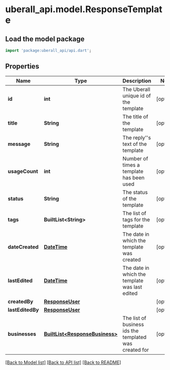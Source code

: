 # uberall_api.model.ResponseTemplate

## Load the model package
```dart
import 'package:uberall_api/api.dart';
```

## Properties
Name | Type | Description | Notes
------------ | ------------- | ------------- | -------------
**id** | **int** | The Uberall unique id of the template | [optional] 
**title** | **String** | The title of the template | [optional] 
**message** | **String** | The reply''s text of the template | [optional] 
**usageCount** | **int** | Number of times a template has been used | [optional] 
**status** | **String** | The status of the template | [optional] 
**tags** | **BuiltList&lt;String&gt;** | The list of tags for the template | [optional] 
**dateCreated** | [**DateTime**](DateTime.md) | The date in which the template was created | [optional] 
**lastEdited** | [**DateTime**](DateTime.md) | The date in which the template was last edited | [optional] 
**createdBy** | [**ResponseUser**](ResponseUser.md) |  | [optional] 
**lastEditedBy** | [**ResponseUser**](ResponseUser.md) |  | [optional] 
**businesses** | [**BuiltList&lt;ResponseBusiness&gt;**](ResponseBusiness.md) | The list of business ids the templated was created for | [optional] 

[[Back to Model list]](../README.md#documentation-for-models) [[Back to API list]](../README.md#documentation-for-api-endpoints) [[Back to README]](../README.md)


